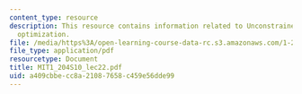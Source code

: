 ```yaml
---
content_type: resource
description: This resource contains information related to Unconstrained nonlinear
  optimization.
file: /media/https%3A/open-learning-course-data-rc.s3.amazonaws.com/1-204-computer-algorithms-in-systems-engineering-spring-2010/a409cbbecc8a21087658c459e56dde99_MIT1_204S10_lec22.pdf
file_type: application/pdf
resourcetype: Document
title: MIT1_204S10_lec22.pdf
uid: a409cbbe-cc8a-2108-7658-c459e56dde99
---
```

